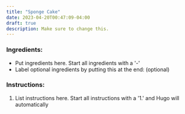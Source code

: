 ```yaml
---
title: "Sponge Cake"
date: 2023-04-20T00:47:09-04:00
draft: true
description: Make sure to change this.
---
```


### Ingredients:

- Put ingredients here. Start all ingredients with a '-'
- Label optional ingredients by putting this at the end: (optional)

### Instructions:

1. List instructions here. Start all instructions with a '1.' and Hugo will automatically  